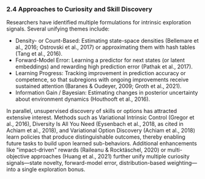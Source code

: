 ### 2.4 Approaches to Curiosity and Skill Discovery

Researchers have identified multiple formulations for intrinsic exploration signals. Several unifying themes include:
- Density- or Count-Based: Estimating state-space densities (Bellemare et al., 2016; Ostrovski et al., 2017) or approximating them with hash tables (Tang et al., 2016).
- Forward-Model Error: Learning a predictor for next states (or latent embeddings) and rewarding high prediction error (Pathak et al., 2017).
- Learning Progress: Tracking improvement in prediction accuracy or competence, so that subregions with ongoing improvements receive sustained attention (Baranes & Oudeyer, 2009; Groth et al., 2021).
- Information Gain / Bayesian: Estimating changes in posterior uncertainty about environment dynamics (Houthooft et al., 2016).

In parallel, unsupervised discovery of skills or options has attracted extensive interest. Methods such as Variational Intrinsic Control (Gregor et al., 2016), Diversity Is All You Need (Eysenbach et al., 2018, as cited in Achiam et al., 2018), and Variational Option Discovery (Achiam et al., 2018) learn policies that produce distinguishable outcomes, thereby enabling future tasks to build upon learned sub-behaviors. Additional enhancements like "impact-driven" rewards (Raileanu & Rocktäschel, 2020) or multi-objective approaches (Huang et al., 2021) further unify multiple curiosity signals—state novelty, forward-model error, distribution-based weighting—into a single exploration bonus.
